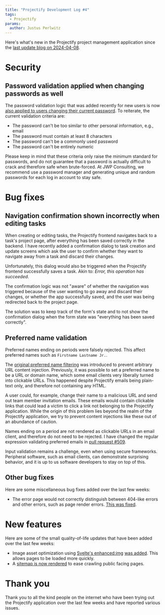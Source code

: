 ```yaml
---
title: "Projectify Development Log #4"
tags:
  - Projectify
params:
  author: Justus Perlwitz
---
```


Here's what's new in the Projectify project management application since the
[last update blog on 2024-04-08](/blog/projectify-development-log-3/).

# Security

## Password validation applied when changing passwords as well

The password validation logic that was added recently for new users is now
[also applied to users changing their current
password](https://github.com/jwpconsulting/projectify/pull/507). To reiterate,
the current validation criteria are:

- The password can't be too similar to other personal information, e.g., email
- The password must contain at least 8 characters
- The password can't be a commonly used password
- The password can't be entirely numeric

Please keep in mind that these criteria only raise the minimum standard for
passwords, and do not guarantee that a password is actually difficult to crack
and therefore safe when brute-forced. At JWP Consulting, we recommend use a
password manager and generating unique and random passwords for each log in
account to stay safe.

# Bug fixes

## Navigation confirmation shown incorrectly when editing tasks

When creating or editing tasks, the Projectify frontend navigates back to a
task's project page, after everything has been saved correctly in the backend. I
have recently added a confirmation dialog to task creation and update screens
which ask the user to confirm whether they want to navigate away from a task
and discard their changes.

Unfortunately, this dialog would also be triggered when the Projectify frontend
successfully saves a task. Akin to: _Error, this operation has succeeded_.

The confirmation logic was not "aware" of whether the navigation was triggered
because of the user wanting to go away and discard their changes, or whether
the app successfully saved, and the user was being redirected back to the
project page.

The solution was to keep track of the form's state and to not show the
confirmation dialog when the form state was "everything has been saved
correctly".

## Preferred name validation

Preferred names ending on periods were falsely rejected. This affect preferred
names such as `Firstname Lastname Jr.`.

The [original preferred name
filtering](https://github.com/jwpconsulting/projectify/pull/476) was introduced
to prevent arbitrary URL content injection. Previously, it was possible to set
a preferred name to be a URL or domain name, which some email clients very
liberally turned into clickable URLs. This happened despite Projectify emails
being plain-text only, and therefore not containing any HTML.

A user could, for example, change their name to a malicious URL and send out
team member invitation emails. These emails would contain clickable links that
could lead a victim to click a link not belonging to the Projectify application. While the
origin of this problem lies beyond the realm of the Projectify application,
we try to prevent content injections like these out of an abundance of caution.

Names ending on a period are not rendered as clickable URLs in an email client,
and therefore do not need to be rejected. I have changed the regular expression
validating preferred emails in [pull request
#509](https://github.com/jwpconsulting/projectify/pull/509).

Input validation remains a challenge, even when using secure frameworks.
Peripheral software, such as email clients, can demonstrate surprising
behavior, and it is up to us software developers to stay on top of this.

## Other bug fixes

Here are some miscellaneous bug fixes added over the last few weeks:

- The error page would not correctly distinguish between 404-like errors and
  other errors, such as page render errors. [This was
  fixed](https://github.com/jwpconsulting/projectify/pull/502).

# New features

Here are some of the small quality-of-life updates that have been added over
the last few weeks:

- Image asset optimization using [Svelte's
  enhanced:img](https://kit.svelte.dev/docs/images#sveltejs-enhanced-img) [was
  added](https://github.com/jwpconsulting/projectify/pull/503). This allows
  pages to be loaded more quickly.
- A [sitemap is now
  rendered](https://github.com/jwpconsulting/projectify/pull/501) to ease
  crawling public facing pages.

# Thank you

Thank you to all the kind people on the internet who have been trying out
the Projectify application over the last few weeks and have reported various
issues.
